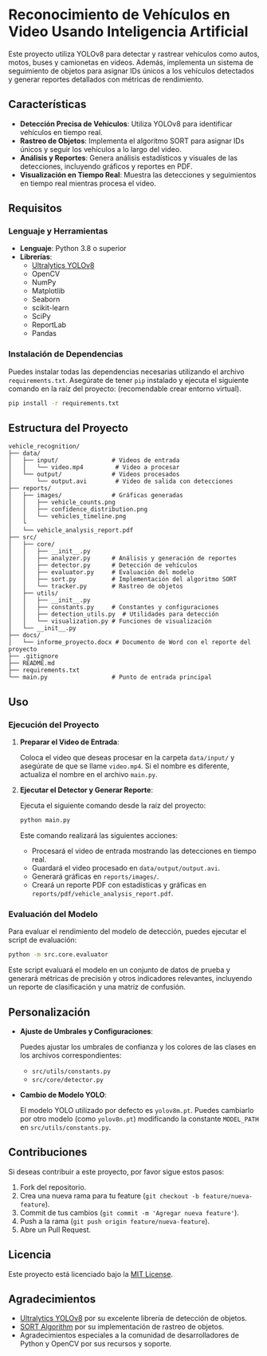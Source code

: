 # Reconocimiento de Vehículos en Video Usando Inteligencia Artificial

Este proyecto utiliza YOLOv8 para detectar y rastrear vehículos como autos, motos, buses y camionetas en videos. Además, implementa un sistema de seguimiento de objetos para asignar IDs únicos a los vehículos detectados y generar reportes detallados con métricas de rendimiento.

## Características

- **Detección Precisa de Vehículos**: Utiliza YOLOv8 para identificar vehículos en tiempo real.
- **Rastreo de Objetos**: Implementa el algoritmo SORT para asignar IDs únicos y seguir los vehículos a lo largo del video.
- **Análisis y Reportes**: Genera análisis estadísticos y visuales de las detecciones, incluyendo gráficos y reportes en PDF.
- **Visualización en Tiempo Real**: Muestra las detecciones y seguimientos en tiempo real mientras procesa el video.

## Requisitos

### Lenguaje y Herramientas

- **Lenguaje**: Python 3.8 o superior
- **Librerías**:
  - [Ultralytics YOLOv8](https://github.com/ultralytics/ultralytics)
  - OpenCV
  - NumPy
  - Matplotlib
  - Seaborn
  - scikit-learn
  - SciPy
  - ReportLab
  - Pandas

### Instalación de Dependencias

Puedes instalar todas las dependencias necesarias utilizando el archivo `requirements.txt`. Asegúrate de tener `pip` instalado y ejecuta el siguiente comando en la raíz del proyecto:
(recomendable crear entorno virtual).

```bash
pip install -r requirements.txt
```

## Estructura del Proyecto

```plaintext
vehicle_recognition/
├── data/
│   ├── input/               # Videos de entrada
│   │   └── video.mp4         # Video a procesar
│   └── output/              # Videos procesados
│       └── output.avi        # Video de salida con detecciones
├── reports/
│   ├── images/              # Gráficas generadas
│   │   ├── vehicle_counts.png
│   │   ├── confidence_distribution.png
│   │   └── vehicles_timeline.png
│   └
│   └── vehicle_analysis_report.pdf
├── src/
│   ├── core/
│   │   ├── __init__.py
│   │   ├── analyzer.py      # Análisis y generación de reportes
│   │   ├── detector.py      # Detección de vehículos
│   │   ├── evaluator.py     # Evaluación del modelo
│   │   ├── sort.py          # Implementación del algoritmo SORT
│   │   └── tracker.py       # Rastreo de objetos
│   ├── utils/
│   │   ├── __init__.py
│   │   ├── constants.py     # Constantes y configuraciones
│   │   ├── detection_utils.py  # Utilidades para detección
│   │   └── visualization.py # Funciones de visualización
│   └── __init__.py
├── docs/
│   └── informe_proyecto.docx # Documento de Word con el reporte del proyecto
├── .gitignore
├── README.md
├── requirements.txt
└── main.py                  # Punto de entrada principal
```

## Uso

### Ejecución del Proyecto

1. **Preparar el Video de Entrada**:
   
   Coloca el video que deseas procesar en la carpeta `data/input/` y asegúrate de que se llame `video.mp4`. Si el nombre es diferente, actualiza el nombre en el archivo `main.py`.

2. **Ejecutar el Detector y Generar Reporte**:

   Ejecuta el siguiente comando desde la raíz del proyecto:

   ```bash
   python main.py
   ```

   Este comando realizará las siguientes acciones:
   - Procesará el video de entrada mostrando las detecciones en tiempo real.
   - Guardará el video procesado en `data/output/output.avi`.
   - Generará gráficas en `reports/images/`.
   - Creará un reporte PDF con estadísticas y gráficas en `reports/pdf/vehicle_analysis_report.pdf`.

### Evaluación del Modelo

Para evaluar el rendimiento del modelo de detección, puedes ejecutar el script de evaluación:

```bash
python -m src.core.evaluator
```

Este script evaluará el modelo en un conjunto de datos de prueba y generará métricas de precisión y otros indicadores relevantes, incluyendo un reporte de clasificación y una matriz de confusión.

## Personalización

- **Ajuste de Umbrales y Configuraciones**:
  
  Puedes ajustar los umbrales de confianza y los colores de las clases en los archivos correspondientes:
  - `src/utils/constants.py`
  - `src/core/detector.py`

- **Cambio de Modelo YOLO**:
  
  El modelo YOLO utilizado por defecto es `yolov8m.pt`. Puedes cambiarlo por otro modelo (como `yolov8n.pt`) modificando la constante `MODEL_PATH` en `src/utils/constants.py`.

## Contribuciones

Si deseas contribuir a este proyecto, por favor sigue estos pasos:

1. Fork del repositorio.
2. Crea una nueva rama para tu feature (`git checkout -b feature/nueva-feature`).
3. Commit de tus cambios (`git commit -m 'Agregar nueva feature'`).
4. Push a la rama (`git push origin feature/nueva-feature`).
5. Abre un Pull Request.

## Licencia

Este proyecto está licenciado bajo la [MIT License](LICENSE).

## Agradecimientos

- [Ultralytics YOLOv8](https://github.com/ultralytics/ultralytics) por su excelente librería de detección de objetos.
- [SORT Algorithm](https://github.com/abewley/sort) por su implementación de rastreo de objetos.
- Agradecimientos especiales a la comunidad de desarrolladores de Python y OpenCV por sus recursos y soporte.
